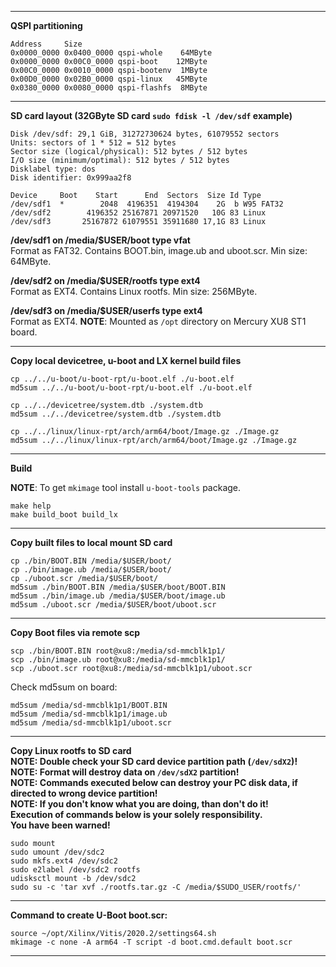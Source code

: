 
---  
**QSPI partitioning**  

```
Address     Size
0x0000_0000 0x0400_0000 qspi-whole    64MByte
0x0000_0000 0x00C0_0000 qspi-boot    12MByte
0x00C0_0000 0x0010_0000 qspi-bootenv  1MByte
0x00D0_0000 0x02B0_0000 qspi-linux   45MByte
0x0380_0000 0x0080_0000 qspi-flashfs  8MByte
```

---

**SD card layout (32GByte SD card `sudo fdisk -l /dev/sdf` example)**  
```
Disk /dev/sdf: 29,1 GiB, 31272730624 bytes, 61079552 sectors
Units: sectors of 1 * 512 = 512 bytes
Sector size (logical/physical): 512 bytes / 512 bytes
I/O size (minimum/optimal): 512 bytes / 512 bytes
Disklabel type: dos
Disk identifier: 0x999aa2f8

Device     Boot    Start      End  Sectors  Size Id Type
/dev/sdf1  *        2048  4196351  4194304    2G  b W95 FAT32
/dev/sdf2        4196352 25167871 20971520   10G 83 Linux
/dev/sdf3       25167872 61079551 35911680 17,1G 83 Linux
```

**/dev/sdf1 on /media/$USER/boot type vfat**  
Format as FAT32.
Contains BOOT.bin, image.ub and uboot.scr.
Min size: 64MByte.

**/dev/sdf2 on /media/$USER/rootfs type ext4**  
Format as EXT4.
Contains Linux rootfs.
Min size: 256MByte.

**/dev/sdf3 on /media/$USER/userfs type ext4**  
Format as EXT4.
**NOTE**: Mounted as `/opt` directory on Mercury XU8 ST1 board.

---

**Copy local devicetree, u-boot and LX kernel build files**
```
cp ../../u-boot/u-boot-rpt/u-boot.elf ./u-boot.elf
md5sum ../../u-boot/u-boot-rpt/u-boot.elf ./u-boot.elf

cp ../../devicetree/system.dtb ./system.dtb
md5sum ../../devicetree/system.dtb ./system.dtb

cp ../../linux/linux-rpt/arch/arm64/boot/Image.gz ./Image.gz
md5sum ../../linux/linux-rpt/arch/arm64/boot/Image.gz ./Image.gz
```

---

**Build**  

**NOTE**: To get `mkimage` tool install `u-boot-tools` package.

```
make help
make build_boot build_lx
```

---

**Copy built files to local mount SD card**  

```  
cp ./bin/BOOT.BIN /media/$USER/boot/
cp ./bin/image.ub /media/$USER/boot/
cp ./uboot.scr /media/$USER/boot/
md5sum ./bin/BOOT.BIN /media/$USER/boot/BOOT.BIN
md5sum ./bin/image.ub /media/$USER/boot/image.ub
md5sum ./uboot.scr /media/$USER/boot/uboot.scr
```

---

**Copy Boot files via remote scp**  
```
scp ./bin/BOOT.BIN root@xu8:/media/sd-mmcblk1p1/
scp ./bin/image.ub root@xu8:/media/sd-mmcblk1p1/
scp ./uboot.scr root@xu8:/media/sd-mmcblk1p1/uboot.scr
```

Check md5sum on board:  
```
md5sum /media/sd-mmcblk1p1/BOOT.BIN
md5sum /media/sd-mmcblk1p1/image.ub
md5sum /media/sd-mmcblk1p1/uboot.scr
```
---

**Copy Linux rootfs to SD card**  
**NOTE: Double check your SD card device partition path (```/dev/sdX2```)!**  
**NOTE: Format will destroy data on ```/dev/sdX2``` partition!**  
**NOTE: Commands executed below can destroy your PC disk data, if directed to wrong device partition!**  
**NOTE: If you don't know what you are doing, than don't do it!**  
**Execution of commands below is your solely responsibility.**  
**You have been warned!**

```
sudo mount
sudo umount /dev/sdc2
sudo mkfs.ext4 /dev/sdc2
sudo e2label /dev/sdc2 rootfs
udisksctl mount -b /dev/sdc2
sudo su -c 'tar xvf ./rootfs.tar.gz -C /media/$SUDO_USER/rootfs/'
```

---
**Command to create U-Boot boot.scr:**
```  
source ~/opt/Xilinx/Vitis/2020.2/settings64.sh
mkimage -c none -A arm64 -T script -d boot.cmd.default boot.scr
```

---

